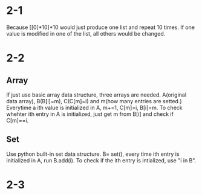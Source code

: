 # 2-1
Because [[0]*10]*10 would just produce one list and repeat 10 times. If one value is modified in one of the list, all
others would be changed.

# 2-2
## Array
If just use basic array data structure, three arrays are needed. A(original data array), B(B[i]=m), C(C[m]=i) and 
m(how many entries are setted.) Everytime a ith value is initialized in A, m+=1, C[m]=i, B[i]=m. To check whehter ith 
entry in A is initialized, just get m from B[i] and check if C[m]==i.
## Set
Use python built-in set data structure.
B= set(), every time ith entry is initialized in A, run B.add(i). To check if the ith entry is intialized, use
"i in B".

# 2-3
